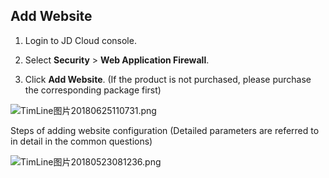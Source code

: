 ## **Add Website**

1. Login to JD Cloud console.

2. Select **Security** > **Web Application Firewall**.

3. Click **Add Website**. (If the product is not purchased, please purchase the corresponding package first)

![TimLine图片20180625110731.png](http://img1.jcloudcs.com/cms/b32efbe2-26af-436a-83ff-c37612b3106920180625110742.png)

Steps of adding website configuration (Detailed parameters are referred to in detail in the common questions)

![TimLine图片20180523081236.png](http://img1.jcloudcs.com/cms/dab598b0-acd3-447b-bea9-dff5936defb620180523081546.png)